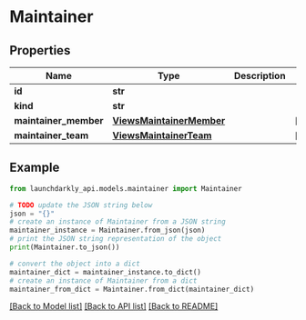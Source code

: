 # Maintainer


## Properties

Name | Type | Description | Notes
------------ | ------------- | ------------- | -------------
**id** | **str** |  | 
**kind** | **str** |  | 
**maintainer_member** | [**ViewsMaintainerMember**](ViewsMaintainerMember.md) |  | [optional] 
**maintainer_team** | [**ViewsMaintainerTeam**](ViewsMaintainerTeam.md) |  | [optional] 

## Example

```python
from launchdarkly_api.models.maintainer import Maintainer

# TODO update the JSON string below
json = "{}"
# create an instance of Maintainer from a JSON string
maintainer_instance = Maintainer.from_json(json)
# print the JSON string representation of the object
print(Maintainer.to_json())

# convert the object into a dict
maintainer_dict = maintainer_instance.to_dict()
# create an instance of Maintainer from a dict
maintainer_from_dict = Maintainer.from_dict(maintainer_dict)
```
[[Back to Model list]](../README.md#documentation-for-models) [[Back to API list]](../README.md#documentation-for-api-endpoints) [[Back to README]](../README.md)


